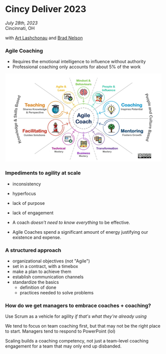 # Cincy Deliver 2023

*July 28th, 2023*  
Cincinnati, OH

with [Art Lashchonau](https://www.linkedin.com/in/lashchonau/) and [Brad Nelson](https://www.linkedin.com/today/author/bradgile)

### Agile Coaching

+ Requires the emotional intelligence to influence without authority
+ Professional coaching only accounts for about 5% of the work

![](img/competencies.png)


### Impediments to agility at scale

+ inconsistency
+ hyperfocus
+ lack of purpose
+ lack of engagement

+ A coach *doesn't need to know everything* to be effective.

+ Agile Coaches spend a significant amount of energy justifying our existence and expense.

### A structured approach

+ organizational objectives (not "Agile")
+ set in a contract, with a timebox
+ make a plan to achieve them
+ establish communication channels
+ standardize the basics
    + definition of done
    + practices needed to solve problems

### How do we get managers to embrace coaches + coaching?

Use Scrum as a vehicle for agility *if that's what they're already using*

We tend to focus on team coaching first, but that may not be the right place to start. Managers tend to respond to PowerPoint (lol)

Scaling builds a coaching competency, not just a team-level coaching engagement for a team that may only end up disbanded.

